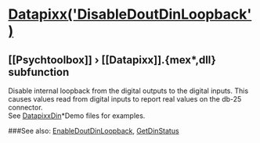 # [Datapixx('DisableDoutDinLoopback')](Datapixx-DisableDoutDinLoopback) 
## [[Psychtoolbox]] &#8250; [[Datapixx]].{mex*,dll} subfunction


Disable internal loopback from the digital outputs to the digital inputs. This  
causes values read from digital inputs to report real values on the db-25  
connector.  
See [DatapixxDin](DatapixxDin)\*Demo files for examples.  
  


###See also:
[EnableDoutDinLoopback](Datapixx-EnableDoutDinLoopback), [GetDinStatus](Datapixx-GetDinStatus)
